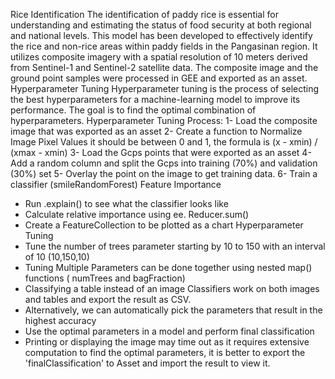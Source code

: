 Rice Identification
The identification of paddy rice is essential for understanding and estimating the status of food security at both regional and national levels.
This model has been developed to effectively identify the rice and non-rice areas within paddy fields in the Pangasinan region. It utilizes composite imagery with a spatial resolution of 10 meters derived from Sentinel-1 and Sentinel-2 satellite data.
The composite image and the ground point samples were processed in GEE and exported as an asset.
Hyperparameter Tuning
Hyperparameter tuning is the process of selecting the best hyperparameters for a machine-learning model to improve its performance. The goal is to find the optimal combination of hyperparameters.
Hyperparameter Tuning Process:
1-	Load the composite image that was exported as an asset
2-	 Create a function to Normalize Image Pixel Values it should be between 0 and 1, the formula is (x - xmin) / (xmax - xmin)
3-	Load the Gcps points that were exported as an asset
4-	Add a random column and split the Gcps into training (70%) and validation (30%) set
5-	Overlay the point on the image to get training data.
6-	Train a classifier (smileRandomForest)
Feature Importance
-	Run .explain() to see what the classifier looks like
-	Calculate relative importance using ee. Reducer.sum()
-	Create a FeatureCollection to be plotted as a chart 
Hyperparameter Tuning
-	Tune the number of trees parameter starting by 10 to 150 with an interval of 10 (10,150,10)
-	Tuning Multiple Parameters can be done together using nested map() functions ( numTrees and bagFraction)
-	Classifying a table instead of an image Classifiers work on both images and tables and export the result as CSV.
-	Alternatively, we can automatically pick the parameters that result in the highest accuracy
-	Use the optimal parameters in a model and perform final classification
-	Printing or displaying the image may time out as it requires extensive computation to find the optimal parameters, it is better to export the 'finalClassification' to Asset and import the result to view it.

